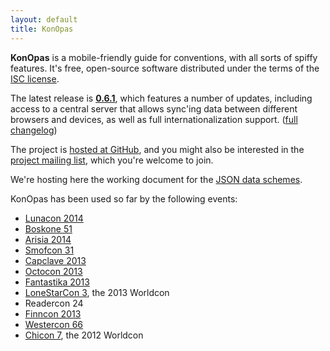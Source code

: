 ```yaml
---
layout: default
title: KonOpas
---
```


**KonOpas** is a mobile-friendly guide for conventions, with all sorts of spiffy features. It's free, open-source software distributed under the terms of the [ISC license](https://github.com/eemeli/konopas/blob/master/LICENSE.txt).

The latest release is **[0.6.1](https://github.com/eemeli/konopas/releases/tag/0.6.1)**, which features a number of updates, including access to a central server that allows sync'ing data between different browsers and devices, as well as full internationalization support. <span class="meta">(<a href="https://github.com/eemeli/konopas/blob/master/CHANGELOG.md">full changelog</a>)</span>

The project is [hosted at GitHub](https://github.com/eemeli/konopas), and you might also be interested in the [project mailing list](https://groups.google.com/d/forum/konopas-dev), which you're welcome to join.

We're hosting here the working document for the [JSON data schemes](/data-fmt).

KonOpas has been used so far by the following events:

<ul class="twocol">
<li><a href="http://2014.lunacon.org/guide/">Lunacon 2014</a>
<li><a href="http://szczesuil.com/konopas/">Boskone 51</a>
<li><a href="http://guide.2014.arisia.org/">Arisia 2014</a>
<li><a href="http://dev.konopas.org/smofcon">Smofcon 31</a>
<li><a href="http://www.capclave.org/capclave/capclave13/konopas/">Capclave 2013</a>
<li><a href="http://www.octocon.com/app/">Octocon 2013</a>
<li><a href="http://fantastika2013.myconferenceplanning.org/guide/">Fantastika 2013</a>
<li><a href="http://www.lonestarcon3.org/guide/">LoneStarCon 3</a>, the 2013 Worldcon
<li>Readercon 24
<li><a href="http://m.finncon.org/2013/">Finncon 2013</a>
<li><a href="http://www.westercon66.org/schedule/">Westercon 66</a>
<li><a href="http://aut-web.hut.fi/c7">Chicon 7</a>, the 2012 Worldcon
</ul>
<br clear="all">
